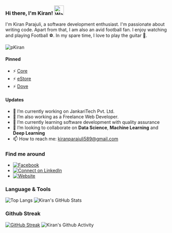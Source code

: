 ### Hi there, I'm Kiran! <img src="https://raw.githubusercontent.com/MartinHeinz/MartinHeinz/master/wave.gif" width="30px" alt="Wave">
I'm Kiran Parajuli, a software development enthusiast. I'm passionate about writing code. Apart from that, I am also an avid football fan. I enjoy watching and playing Football ⚽. In my spare time, I love to play the guitar 🎸.
<p align="left"> <img src="https://komarev.com/ghpvc/?username=kiranparajuli589" alt="pKiran" /> </p>

#### Pinned

- ⚡ [Core](https://github.com/kiranparajuli589/core)
- ⚡ [eStore](https://github.com/kiranparajuli589/core)
- ⚡ [Dove](https://github.com/SachchaiKendraNepal/DoveFront)

#### Updates

- 🔭 I’m currently working on JankariTech Pvt. Ltd.
- 🔭 I’m also working as a Freelance Web Developer.
- 🌱 I’m currently learning software development with quality assurance
- 👯 I’m looking to collaborate on **Data Science**, **Machine Learning** and **Deep Learning**
- 📫 How to reach me: kiranparajuli589@gmail.com


### Find me around
- [![Facebook](https://img.shields.io/badge/--facebook?label=Facebook&logo=Facebook&style=social)](https://www.facebook.com/kiran.parajuli.589/)
- [![Connect on LinkedIn](https://img.shields.io/badge/--linkedin?label=LinkedIn&logo=LinkedIn&style=social)](https://www.linkedin.com/in/kiranparajuli589/)
- [![Website](https://img.shields.io/badge/Website-know%20more-blue)](https://kiranparajuli.com.np)

### Language & Tools
![Top Langs](https://github-readme-stats.vercel.app/api/top-langs/?username=kiranparajuli589&langs_count=5&theme=radical&layout=compact)
![Kiran's GitHub Stats](https://github-readme-stats.vercel.app/api?username=kiranparajuli589&count_private=true&show_icons=true&theme=radical&hide_title=true)

### Github Streak
[![GitHub Streak](https://github-readme-streak-stats.herokuapp.com?user=kiranparajuli589&theme=radical)](https://git.io/streak-stats)
![Kiran's Github Activity](https://activity-graph.herokuapp.com/graph?username=kiranparajuli589&theme=react-dark&area=true)
